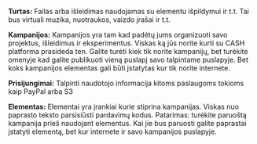 **Turtas:** Failas arba išleidimas naudojamas su elementu išpildymui ir t.t. Tai bus virtuali muzika, nuotraukos, vaizdo įrašai ir t.t.

**Kampanijos:** Kampanijos yra tam kad padėtų jums organizuoti savo projektus, išleidimus ir eksperimentus. Viskas ką jūs norite kurti su CASH platforma prasideda ten. Galite turėti kiek tik norite kampanijų, bet turėkite omenyje kad galite publikuoti vieną puslapį savo talpintame puslapyje. Bet koks kampanijos elementas gali būti įstatytas kur tik norite internete.

**Prisijungimai:** Talpinti naudotojo informacija kitoms paslaugoms tokioms kaip PayPal arba S3

**Elementas:** Elementai yra įrankiai kurie stiprina kampanijas. Viskas nuo paprasto teksto parsisiūsti pardavimų kodus. Patarimas: turėkite paruoštą kampanija prieš naudojant elementus. Kai jie bus paruosti galite paprastai įstatyti elementą, bet kur internete ir savo kampanijos puslapyje.
